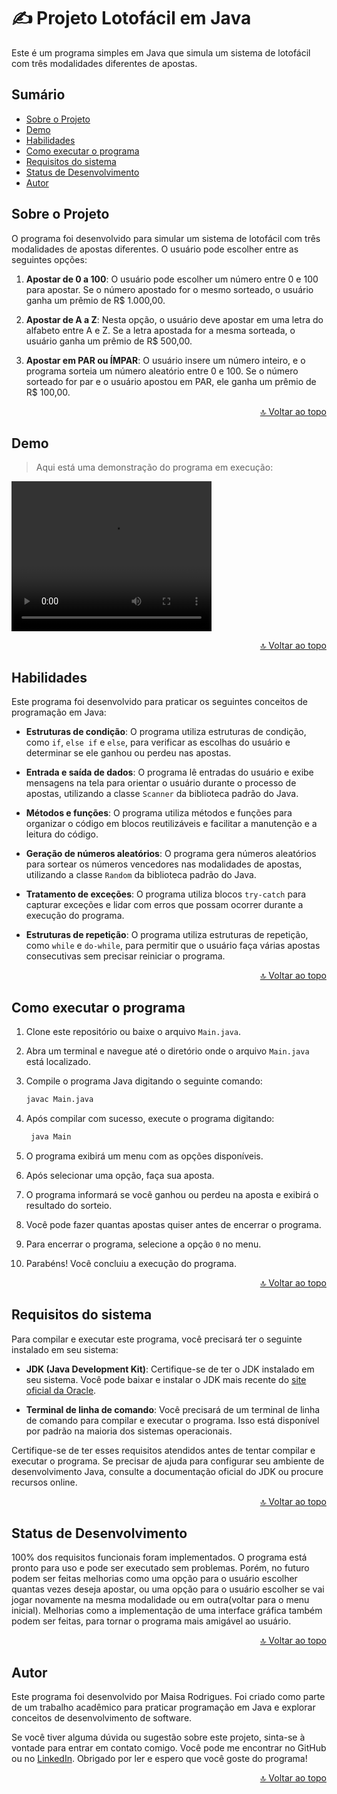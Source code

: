 # ✍ Projeto Lotofácil em Java
Este é um programa simples em Java que simula um sistema de lotofácil com três modalidades diferentes de apostas.

##  Sumário

- [Sobre o Projeto](#sobre-o-projeto)
- [Demo](#demo)
- [Habilidades](#habilidades)
- [Como executar o programa](#como-executar-o-programa)
- [Requisitos do sistema](#requisitos-do-sistema)
- [Status de Desenvolvimento](#status-de-desenvolvimento)
- [Autor](#autor)


## Sobre o Projeto  

O programa foi desenvolvido para simular um sistema de lotofácil com três modalidades de apostas diferentes. O usuário pode escolher entre as seguintes opções:

1. **Apostar de 0 a 100**: O usuário pode escolher um número entre 0 e 100 para apostar. Se o número apostado for o mesmo sorteado, o usuário ganha um prêmio de R$ 1.000,00.

2. **Apostar de A a Z**: Nesta opção, o usuário deve apostar em uma letra do alfabeto entre A e Z. Se a letra apostada for a mesma sorteada, o usuário ganha um prêmio de R$ 500,00.

3. **Apostar em PAR ou ÍMPAR**: O usuário insere um número inteiro, e o programa sorteia um número aleatório entre 0 e 100. Se o número sorteado for par e o usuário apostou em PAR, ele ganha um prêmio de R$ 100,00. 

<p align="right"><a href="#readme">🔝 Voltar ao topo</a></p>

## Demo

> Aqui está uma demonstração do programa em execução:

<video width="320" height="240" controls>
  <source src="src/images/demo_interface_grafica_lotofacil.mp4" type="video/mp4">
</video>

<p align="right"><a href="#readme">🔝 Voltar ao topo</a></p>

## Habilidades

Este programa foi desenvolvido para praticar os seguintes conceitos de programação em Java:

- **Estruturas de condição**: O programa utiliza estruturas de condição, como `if`, `else if` e `else`, para verificar as escolhas do usuário e determinar se ele ganhou ou perdeu nas apostas.

- **Entrada e saída de dados**: O programa lê entradas do usuário e exibe mensagens na tela para orientar o usuário durante o processo de apostas, utilizando a classe `Scanner` da biblioteca padrão do Java.

- **Métodos e funções**: O programa utiliza métodos e funções para organizar o código em blocos reutilizáveis e facilitar a manutenção e a leitura do código.

- **Geração de números aleatórios**: O programa gera números aleatórios para sortear os números vencedores nas modalidades de apostas, utilizando a classe `Random` da biblioteca padrão do Java.

- **Tratamento de exceções**: O programa utiliza blocos `try-catch` para capturar exceções e lidar com erros que possam ocorrer durante a execução do programa.

- **Estruturas de repetição**: O programa utiliza estruturas de repetição, como `while` e `do-while`, para permitir que o usuário faça várias apostas consecutivas sem precisar reiniciar o programa.

<p align="right"><a href="#readme">🔝 Voltar ao topo</a></p>

## Como executar o programa

1. Clone este repositório ou baixe o arquivo `Main.java`.

2. Abra um terminal e navegue até o diretório onde o arquivo `Main.java` está localizado.

3. Compile o programa Java digitando o seguinte comando:

   ```bash
   javac Main.java

4. Após compilar com sucesso, execute o programa digitando:

   ```bash
    java Main

5. O programa exibirá um menu com as opções disponíveis. 

6. Após selecionar uma opção, faça sua aposta.

7. O programa informará se você ganhou ou perdeu na aposta e exibirá o resultado do sorteio.

8. Você pode fazer quantas apostas quiser antes de encerrar o programa.

9. Para encerrar o programa, selecione a opção `0` no menu.

10. Parabéns! Você concluiu a execução do programa.

<p align="right"><a href="#readme">🔝 Voltar ao topo</a></p>

## Requisitos do sistema

Para compilar e executar este programa, você precisará ter o seguinte instalado em seu sistema:

- **JDK (Java Development Kit)**: Certifique-se de ter o JDK instalado em seu sistema. Você pode baixar e instalar o JDK mais recente do [site oficial da Oracle](https://www.oracle.com/java/technologies/javase-jdk15-downloads.html).

- **Terminal de linha de comando**: Você precisará de um terminal de linha de comando para compilar e executar o programa. Isso está disponível por padrão na maioria dos sistemas operacionais.

Certifique-se de ter esses requisitos atendidos antes de tentar compilar e executar o programa. Se precisar de ajuda para configurar seu ambiente de desenvolvimento Java, consulte a documentação oficial do JDK ou procure recursos online.

<p align="right"><a href="#readme">🔝 Voltar ao topo</a></p>

## Status de Desenvolvimento

100% dos requisitos funcionais foram implementados. O programa está pronto para uso e pode ser executado sem problemas.
Porém, no futuro podem ser feitas melhorias como uma opção para o usuário escolher quantas vezes deseja apostar, ou uma opção para o usuário escolher se vai jogar novamente na mesma modalidade ou em outra(voltar para o menu inicial). Melhorias como a implementação de uma interface gráfica também podem ser feitas, para tornar o programa mais amigável ao usuário.

<p align="right"><a href="#readme">🔝 Voltar ao topo</a></p>

## Autor

Este programa foi desenvolvido por Maisa Rodrigues. Foi criado como parte de um trabalho acadêmico para
praticar programação em Java e explorar conceitos de desenvolvimento de software. 

Se você tiver alguma dúvida ou sugestão sobre este projeto, sinta-se à vontade para entrar em contato comigo. Você pode me encontrar no GitHub ou no [LinkedIn](https://www.linkedin.com/in/maisa-rodrigues-674a2a218/). Obrigado por ler e espero que você goste do programa!
 
<p align="right"><a href="#readme">🔝 Voltar ao topo</a></p>